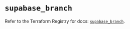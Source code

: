 # `supabase_branch`

Refer to the Terraform Registry for docs: [`supabase_branch`](https://registry.terraform.io/providers/supabase/supabase/1.5.1/docs/resources/branch).

